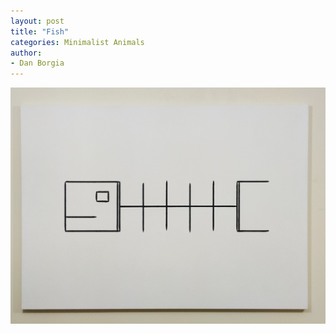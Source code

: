 ```yaml
---
layout: post
title: "Fish"
categories: Minimalist Animals
author:
- Dan Borgia
---
```



![jpg fish](/assets/images/fish.jpg)
